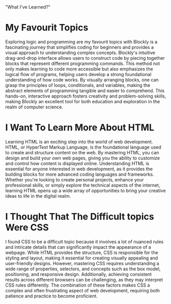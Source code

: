 <html>
<head>"What I've Learned?"
  <title>about my learned</title>
</head><link rel="stylesheet" type="text/css" href="styles.css">
<body>
<h1> My Favourit Topics </h1>
<p>Exploring logic and programming are my favourit topics with Blockly is a fascinating journey that simplifies coding for beginners and provides a visual approach to understanding complex concepts. Blockly's intuitive drag-and-drop interface allows users to construct code by piecing together blocks that represent different programming commands. This method not only makes learning to code more accessible but also emphasizes the logical flow of programs, helping users develop a strong foundational understanding of how code works. By visually arranging blocks, one can grasp the principles of loops, conditionals, and variables, making the abstract elements of programming tangible and easier to comprehend. This hands-on, interactive approach fosters creativity and problem-solving skills, making Blockly an excellent tool for both education and exploration in the realm of computer science.</p>
<h1>I Want To Learn More About HTML</h1>  
<p>Learning HTML is an exciting step into the world of web development. HTML, or HyperText Markup Language, is the foundational language used to create and structure content on the web. By mastering HTML, you can design and build your own web pages, giving you the ability to customize and control how content is displayed online. Understanding HTML is essential for anyone interested in web development, as it provides the building blocks for more advanced coding languages and frameworks. Whether you're looking to create personal projects, enhance your professional skills, or simply explore the technical aspects of the internet, learning HTML opens up a wide array of opportunities to bring your creative ideas to life in the digital realm.</p>
<h1>I Thought That The Difficult topics Were CSS</h1>
<p>I found CSS to be a difficult topic because it involves a lot of nuanced rules and intricate details that can significantly impact the appearance of a webpage. While HTML provides the structure, CSS is responsible for the styling and layout, making it essential for creating visually appealing and user-friendly designs. However, mastering CSS requires understanding a wide range of properties, selectors, and concepts such as the box model, positioning, and responsive design. Additionally, achieving consistent results across different browsers can be challenging, as they may interpret CSS rules differently. The combination of these factors makes CSS a complex and often frustrating aspect of web development, requiring both patience and practice to become proficient.</p>
</body>                                                                                                                                   
</html>


